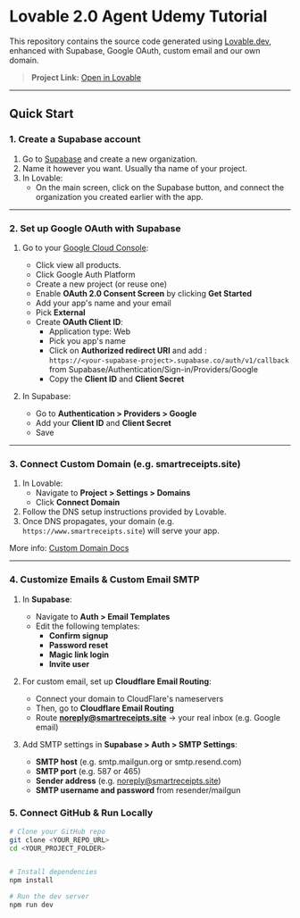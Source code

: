 # Lovable 2.0 Agent Udemy Tutorial

This repository contains the source code generated using [Lovable.dev](https://lovable.dev), enhanced with Supabase, Google OAuth, custom email and our own domain.

> **Project Link:** [Open in Lovable](https://lovable.dev/projects/75eef624-36f8-4165-be51-3080740e23ae)

---

## Quick Start

### 1. Create a Supabase account

1. Go to [Supabase](https://supabase.com) and create a new organization.
2. Name it however you want. Usually tha name of your project.
3. In Lovable:
   - On the main screen, click on the Supabase button, and connect the organization you created earlier with the app.
---

### 2. Set up Google OAuth with Supabase

1. Go to your [Google Cloud Console](https://console.cloud.google.com/):
   - Click view all products.
   - Click Google Auth Platform
   - Create a new project (or reuse one)
   - Enable **OAuth 2.0 Consent Screen** by clicking **Get Started**
   - Add your app's name and your email
   - Pick **External**
   - Create **OAuth Client ID**:
     - Application type: Web
     - Pick you app's name
     - Click on **Authorized redirect URI** and add :  
       `https://<your-supabase-project>.supabase.co/auth/v1/callback` from Supabase/Authentication/Sign-in/Providers/Google
     - Copy the **Client ID** and **Client Secret**
    
3. In Supabase:
   - Go to **Authentication > Providers > Google**
   - Add your **Client ID** and **Client Secret**
   - Save

---

### 3. Connect Custom Domain (e.g. smartreceipts.site)

1. In Lovable:
   - Navigate to **Project > Settings > Domains**
   - Click **Connect Domain**
2. Follow the DNS setup instructions provided by Lovable.
3. Once DNS propagates, your domain (e.g. `https://www.smartreceipts.site`) will serve your app.

More info: [Custom Domain Docs](https://docs.lovable.dev/tips-tricks/custom-domain#step-by-step-guide)

---

### 4. Customize Emails & Custom Email SMTP 

1. In **Supabase**:
   - Navigate to **Auth > Email Templates**
   - Edit the following templates:
     - **Confirm signup**  
     - **Password reset**  
     - **Magic link login**  
     - **Invite user**

2. For custom email, set up **Cloudflare Email Routing**:
   - Connect your domain to CloudFlare's nameservers
   - Then, go to **Cloudflare Email Routing**
   - Route **noreply@smartreceipts.site** → your real inbox (e.g. Google email)

4. Add SMTP settings in **Supabase > Auth > SMTP Settings**:
   - **SMTP host** (e.g. smtp.mailgun.org or smtp.resend.com)  
   - **SMTP port** (e.g. 587 or 465)  
   - **Sender address** (e.g. noreply@smartreceipts.site)  
   - **SMTP username and password** from resender/mailgun

### 5. Connect GitHub & Run Locally

```bash
# Clone your GitHub repo
git clone <YOUR_REPO_URL>
cd <YOUR_PROJECT_FOLDER>


# Install dependencies
npm install

# Run the dev server
npm run dev
